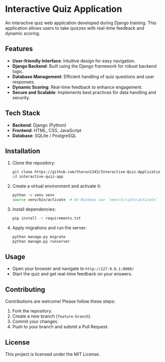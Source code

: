 # Interactive Quiz Application

An interactive quiz web application developed during Django training. This application allows users to take quizzes with real-time feedback and dynamic scoring.

## Features

- **User-friendly Interface**: Intuitive design for easy navigation.
- **Django Backend**: Built using the Django framework for robust backend logic.
- **Database Management**: Efficient handling of quiz questions and user responses.
- **Dynamic Scoring**: Real-time feedback to enhance engagement.
- **Secure and Scalable**: Implements best practices for data handling and security.

## Tech Stack

- **Backend**: Django (Python)
- **Frontend**: HTML, CSS, JavaScript
- **Database**: SQLite / PostgreSQL

## Installation

1. Clone the repository:
   ```sh
   git clone https://github.com/tharun1343/Interactive-Quiz-Application.git
   cd interactive-quiz-app
   ```
2. Create a virtual environment and activate it:
   ```sh
   python -m venv venv
   source venv/bin/activate  # On Windows use `venv\Scripts\activate`
   ```
3. Install dependencies:
   ```sh
   pip install -r requirements.txt
   ```
4. Apply migrations and run the server:
   ```sh
   python manage.py migrate
   python manage.py runserver
   ```

## Usage

- Open your browser and navigate to `http://127.0.0.1:8000/`
- Start the quiz and get real-time feedback on your answers.

## Contributing

Contributions are welcome! Please follow these steps:

1. Fork the repository.
2. Create a new branch (`feature-branch`).
3. Commit your changes.
4. Push to your branch and submit a Pull Request.

## License

This project is licensed under the MIT License.
